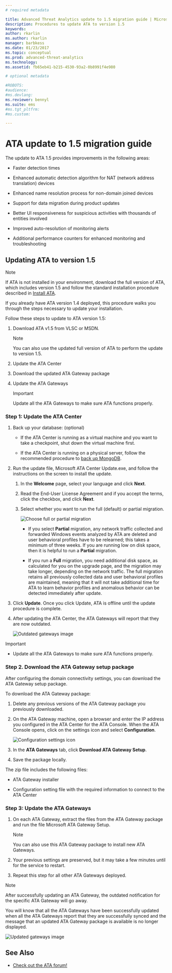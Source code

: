 ```yaml
---
# required metadata

title: Advanced Threat Analytics update to 1.5 migration guide | Microsoft Docs
description: Procedures to update ATA to version 1.5
keywords:
author: rkarlin
ms.author: rkarlin
manager: barbkess
ms.date: 01/23/2017
ms.topic: conceptual
ms.prod: advanced-threat-analytics
ms.technology:
ms.assetid: fb65eb41-b215-4530-93a2-0b8991f4e980

# optional metadata

#ROBOTS:
#audience:
#ms.devlang:
ms.reviewer: bennyl
ms.suite: ems
#ms.tgt_pltfrm:
#ms.custom:

---
```


# ATA update to 1.5 migration guide
The update to ATA 1.5 provides improvements in the following areas:

-   Faster detection times

-   Enhanced automatic detection algorithm for NAT (network address translation) devices

-   Enhanced name resolution process for non-domain joined devices

-   Support for data migration during product updates

-   Better UI responsiveness for suspicious activities with thousands of entities involved

-   Improved auto-resolution of monitoring alerts

-   Additional performance counters for enhanced monitoring and troubleshooting

## Updating ATA to version 1.5
> [!NOTE]
> If ATA is not installed in your environment, download the full version of ATA, which includes version 1.5  and follow the standard installation procedure described in [Install ATA](install-ata-step1.md).

If you already have ATA version 1.4 deployed, this procedure walks you through the steps necessary to update your installation.

Follow these steps to update to ATA version 1.5:

1.  Download ATA v1.5 from VLSC or MSDN.
      > [!NOTE]
      > You can also use the updated full version of ATA to perform the update to version 1.5.


2.  Update the ATA Center

3.  Download the updated ATA Gateway package

4.  Update the ATA Gateways

    > [!IMPORTANT]
    > Update all the ATA Gateways to make sure ATA functions properly.

### Step 1: Update the ATA Center

1.  Back up your database: (optional)

    -   If the ATA Center is running as a virtual machine and you want to take a checkpoint, shut down the virtual machine first.

    -   If the ATA Center is running on a physical server, follow the recommended procedure to [back up MongoDB](https://docs.mongodb.org/manual/core/backups/).

2.  Run the update file, Microsoft ATA Center Update.exe, and follow the instructions on the screen to install the update.

    1.  In the **Welcome** page, select your language and click **Next**.

    2.  Read the End-User License Agreement and if you accept the terms, click the checkbox, and click **Next**.

    3.  Select whether you want to run the full (default) or partial migration.

        ![Choose full or partial migration](media/ATA-center-fullpartial.png)

        -   If you select **Partial** migration, any network traffic collected and forwarded Windows events analyzed by ATA are deleted and user behavioral profiles have to be relearned; this takes a minimum of three weeks. If you are running low on disk space, then it is helpful to run a **Partial** migration.

        -   If you run a **Full** migration, you need additional disk space, as calculated for you on the upgrade page, and the migration may take longer, depending on the network traffic. The full migration retains all previously collected data and user behavioral profiles are maintained, meaning that it will not take additional time for ATA to learn behavior profiles and anomalous behavior can be detected immediately after update.

3.  Click **Update**. Once you click Update, ATA is offline until the update procedure is complete.

4.  After updating the ATA Center, the ATA Gateways will report that they are now outdated.

    ![Outdated gateways image](media/ATA-center-outdated.png)

> [!IMPORTANT]
> - Update all the ATA Gateways to make sure ATA functions properly.

### Step 2. Download the ATA Gateway setup package
After configuring the domain connectivity settings, you can download the ATA Gateway setup package.

To download the ATA Gateway package:

1.  Delete any previous versions of the ATA Gateway package you previously downloaded.

2.  On the ATA Gateway machine, open a browser and enter the IP address you configured in the ATA Center for the ATA Console. When the ATA Console opens, click on the settings icon and select **Configuration**.

    ![Configuration settings icon](media/ATA-config-icon.png)

3.  In the **ATA Gateways** tab, click **Download ATA Gateway Setup**.

4.  Save the package locally.

The zip file includes the following files:

-   ATA Gateway installer

-   Configuration setting file with the required information to connect to the ATA Center

### Step 3: Update the ATA Gateways

1.  On each ATA Gateway, extract the files from the ATA Gateway package and run the file Microsoft ATA Gateway Setup.

    > [!NOTE]
    > You can also use this ATA Gateway package to install new ATA Gateways.

2.  Your previous settings are preserved, but it may take a few minutes until for the service to restart.

3.  Repeat this step for all other ATA Gateways deployed.

> [!NOTE]
> After successfully updating an ATA Gateway, the outdated notification for the specific ATA Gateway will go away.

You will know that all the ATA Gateways have been successfully updated when all the ATA Gateways report that they are successfully synced and the message that an updated ATA Gateway package is available is no longer displayed.

![Updated gateways image](media/ATA-gw-updated.png)

## See Also

- [Check out the ATA forum!](https://social.technet.microsoft.com/Forums/security/home?forum=mata)
